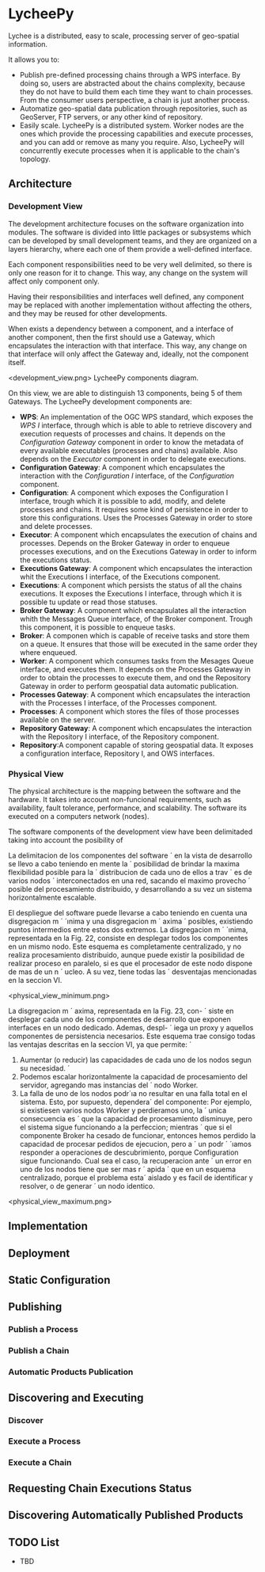 # LycheePy

Lychee is a distributed, easy to scale, processing server of geo-spatial information.

It allows you to: 
 * Publish pre-defined processing chains through a WPS interface. By doing so, users
 are abstracted about the chains complexity, because they do not have to build them 
 each time they want to chain processes. From the consumer users perspective, a 
 chain is just another process.
 * Automatize geo-spatial data publication through repositories, such as GeoServer, 
 FTP servers, or any other kind of repository.
 * Easily scale. LycheePy is a distributed system. Worker nodes are the ones which 
 provide the processing capabilities and execute processes, and you can add or remove 
 as many you require. Also, LycheePy will concurrently execute processes when it is 
 applicable to the chain's topology.


## Architecture

### Development View

The development architecture focuses on the software organization into modules.
The software is divided into little packages or subsystems which can be developed by 
small development teams, and they are organized on a layers hierarchy, where each one 
of them provide a well-defined interface.

Each component responsibilities need to be very well delimited, so there is only one reason
for it to change. This way, any change on the system will affect only component only.

Having their responsibilities and interfaces well defined, any component may be replaced 
with another implementation without affecting the others, and they may be reused for other
developments.

When exists a dependency between a component, and a interface of another component, then
the first should use a Gateway, which encapsulates the interaction with that interface. This
way, any change on that interface will only affect the Gateway and, ideally, not the 
component itself.

<development_view.png>
LycheePy components diagram.

On this view, we are able to distinguish 13 components, being 5 of them Gateways. The LycheePy development components are:

* **WPS**: An implementation of the OGC WPS standard, which exposes the _WPS I_ interface, 
    through which is able to able to retrieve discovery and execution requests of processes
    and chains. It depends on the _Configuration Gateway_ component in order to know the
    metadata of every available executables (processes and chains) available. 
    Also depends on the _Executor_ component in order to delegate executions.
* **Configuration Gateway**: A component which encapsulates the interaction with the
    _Configuration I_ interface, of the _Configuration_ component.
* **Configuration**: A component which exposes the Configuration I interface, trough which
    it is possible to add, modify, and delete processes and chains. It requires some kind 
    of persistence in order to store this configurations. Uses the Processes Gateway in
    order to store and delete processes.
* **Executor**: A component which encapsulates the execution of chains and processes. 
    Depends on the Broker Gateway in order to enqueue processes executions, and on the 
    Executions Gateway in order to inform the executions status.
* **Executions Gateway**: A component which encapsulates the interaction whit the Executions I interface, of the Executions component.
* **Executions**: A component which persists the status of all the chains executions. It exposes the Executions I interface, through which it is possible tu update or read those statuses.
* **Broker Gateway**: A component which encapsulates all the interaction whith the Messages Queue interface, of the Broker component. Trough this component, it is possible to enqueue tasks.
* **Broker**: A componen which is capable of receive tasks and store them on a queue. It ensures that those will be executed in the same order they where enqueued.
* **Worker**: A component which consumes tasks from the Mesages Queue interface, and executes them. It depends on the Processes Gateway in order to obtain the processes to execute them, and ond the Repository Gateway in order to perform geospatial data automatic publication.
* **Processes Gateway**: A component which encapsulates the interaction with the Processes I interface, of the Processes component.
* **Processes**: A component which stores the files of those processes available on the server.
* **Repository Gateway**: A component which encapsulates the interaction with the Repository I interface, of the Repository component.
* **Repository**:A component capable of storing geospatial data. It exposes a configuration interface, Repository I, and OWS interfaces.


### Physical View

The physical architecture is the mapping between the software and the hardware. It takes into account non-funcional requirements, such as availability, fault tolerance, performance, and scalability. The software its executed on a computers network (nodes).

The software components of the development view have been delimitaded taking into account the posibility of

La delimitacion de los componentes del software ´
en la vista de desarrollo se llevo a cabo teniendo en mente la ´
posibilidad de brindar la maxima flexibilidad posible para la ´
distribucion de cada uno de ellos a trav ´ es de varios nodos ´
interconectados en una red, sacando el maximo provecho ´
posible del procesamiento distribuido, y desarrollando a su
vez un sistema horizontalmente escalable.

El despliegue del software puede llevarse a cabo teniendo en
cuenta una disgregacion m ´ ´ınima y una disgregacion m ´ axima ´
posibles, existiendo puntos intermedios entre estos dos extremos.
La disgregacion m ´ ´ınima, representada en la Fig. 22, consiste
en desplegar todos los componentes en un mismo nodo.
Este esquema es completamente centralizado, y no realiza
procesamiento distribuido, aunque puede existir la posibilidad
de realizar proceso en paralelo, si es que el procesador de este
nodo dispone de mas de un n ´ ucleo. A su vez, tiene todas las ´
desventajas mencionadas en la seccion VI. 

<physical_view_minimum.png>

La disgregacion m ´ axima, representada en la Fig. 23, con- ´
siste en desplegar cada uno de los componentes de desarrollo
que exponen interfaces en un nodo dedicado. Ademas, despl- ´
iega un proxy y aquellos componentes de persistencia necesarios.
Este esquema trae consigo todas las ventajas descritas
en la seccion VI, ya que permite: ´
1) Aumentar (o reducir) las capacidades de cada uno de los
nodos segun su necesidad. ´
2) Podemos escalar horizontalmente la capacidad de procesamiento
del servidor, agregando mas instancias del ´
nodo Worker.
3) La falla de uno de los nodos podr´ıa no resultar en una
falla total en el sistema. Esto, por supuesto, dependera´
del componente: Por ejemplo, si existiesen varios nodos
Worker y perdieramos uno, la ´ unica consecuencia es ´
que la capacidad de procesamiento disminuye, pero el
sistema sigue funcionando a la perfeccion; mientras ´
que si el componente Broker ha cesado de funcionar,
entonces hemos perdido la capacidad de procesar pedidos
de ejecucion, pero a ´ un podr ´ ´ıamos responder a
operaciones de descubrimiento, porque Configuration
sigue funcionando. Cual sea el caso, la recuperacion ante ´
un error en uno de los nodos tiene que ser mas r ´ apida ´
que en un esquema centralizado, porque el problema esta´
aislado y es facil de identificar y resolver, o de generar ´
un nodo identico.

<physical_view_maximum.png>




## Implementation



## Deployment



## Static Configuration



## Publishing

### Publish a Process

### Publish a Chain

### Automatic Products Publication


## Discovering and Executing

### Discover

### Execute a Process

### Execute a Chain


## Requesting Chain Executions Status



## Discovering Automatically Published Products



## TODO List

 * TBD
 
